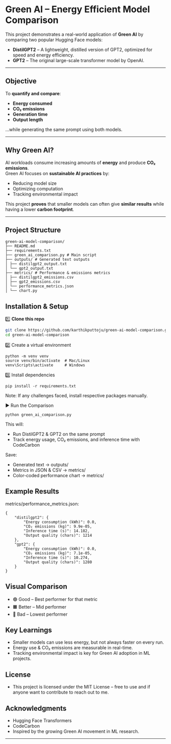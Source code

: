 # Green AI – Energy Efficient Model Comparison

This project demonstrates a real-world application of **Green AI** by comparing two popular Hugging Face models:

- **DistilGPT2** – A lightweight, distilled version of GPT2, optimized for speed and energy efficiency.  
- **GPT2** – The original large-scale transformer model by OpenAI.

---

## Objective

To **quantify and compare**:

- **Energy consumed**
- **CO₂ emissions**
- **Generation time**
- **Output length**

…while generating the same prompt using both models.

---

## Why Green AI?

AI workloads consume increasing amounts of **energy** and produce **CO₂ emissions**.  
Green AI focuses on **sustainable AI practices** by:

- Reducing model size
- Optimizing computation
- Tracking environmental impact

This project **proves** that smaller models can often give **similar results** while having a lower **carbon footprint**.

---

## Project Structure

```
green-ai-model-comparison/
├── README.md
├── requirements.txt
├── green_ai_comparison.py # Main script
├── outputs/ # Generated text outputs
│ ├── distilgpt2_output.txt
│ └── gpt2_output.txt
├── metrics/ # Performance & emissions metrics
│ ├── distilgpt2_emissions.csv
│ ├── gpt2_emissions.csv
│ └── performance_metrics.json
│ └── chart.py
```

##  Installation & Setup

1️⃣ **Clone this repo**
```bash
git clone https://github.com/karthikputtoju/green-ai-model-comparison.git
cd green-ai-model-comparison
```

2️⃣ Create a virtual environment
```
python -m venv venv
source venv/bin/activate  # Mac/Linux
venv\Scripts\activate     # Windows
```

3️⃣ Install dependencies
```
pip install -r requirements.txt

```
Note: If any challenges faced, install respective packages manually.

▶️ Run the Comparison
```
python green_ai_comparison.py

```
This will:
- Run DistilGPT2 & GPT2 on the same prompt
- Track energy usage, CO₂ emissions, and inference time with CodeCarbon

Save:
- Generated text → outputs/
- Metrics in JSON & CSV → metrics/
- Color-coded performance chart → metrics/

## Example Results
metrics/performance_metrics.json:
```
{
    "distilgpt2": {
        "Energy consumption (kWh)": 0.0,
        "CO₂ emissions (kg)": 9.9e-05,
        "Inference time (s)": 14.182,
        "Output quality (chars)": 1214
    },
    "gpt2": {
        "Energy consumption (kWh)": 0.0,
        "CO₂ emissions (kg)": 7.1e-05,
        "Inference time (s)": 10.274,
        "Output quality (chars)": 1280
    }
}
```

## Visual Comparison
- 🟢 Good – Best performer for that metric
- 🟧 Better – Mid performer
- 🔴 Bad – Lowest performer


## Key Learnings
- Smaller models can use less energy, but not always faster on every run.
- Energy use & CO₂ emissions are measurable in real-time.
- Tracking environmental impact is key for Green AI adoption in ML projects.

## License
- This project is licensed under the MIT License – free to use and if anyone want to contribute to reach out to me.

## Acknowledgments
- Hugging Face Transformers
- CodeCarbon
- Inspired by the growing Green AI movement in ML research.

---
